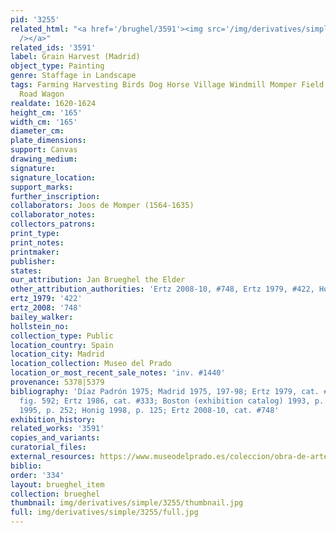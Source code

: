 ```yaml
---
pid: '3255'
related_html: "<a href='/brughel/3591'><img src='/img/derivatives/simple/3591/thumbnail.jpg'
  /></a>"
related_ids: '3591'
label: Grain Harvest (Madrid)
object_type: Painting
genre: Staffage in Landscape
tags: Farming Harvesting Birds Dog Horse Village Windmill Momper Field Peasants Labor
  Road Wagon
realdate: 1620-1624
height_cm: '165'
width_cm: '165'
diameter_cm: 
plate_dimensions: 
support: Canvas
drawing_medium: 
signature: 
signature_location: 
support_marks: 
further_inscription: 
collaborators: Joos de Momper (1564-1635)
collaborator_notes: 
collectors_patrons: 
print_type: 
print_notes: 
printmaker: 
publisher: 
states: 
our_attribution: Jan Brueghel the Elder
other_attribution_authorities: 'Ertz 2008-10, #748, Ertz 1979, #422, Honig database'
ertz_1979: '422'
ertz_2008: '748'
bailey_walker: 
hollstein_no: 
collection_type: Public
location_country: Spain
location_city: Madrid
location_collection: Museo del Prado
location_or_most_recent_sale_notes: 'inv. #1440'
provenance: 5378|5379
bibliography: 'Díaz Padrón 1975; Madrid 1975, 197-98; Ertz 1979, cat. #422, p. 488,
  fig. 592; Ertz 1986, cat. #333; Boston (exhibition catalog) 1993, p. 474; Madrid
  1995, p. 252; Honig 1998, p. 125; Ertz 2008-10, cat. #748'
exhibition_history: 
related_works: '3591'
copies_and_variants: 
curatorial_files: 
external_resources: https://www.museodelprado.es/coleccion/obra-de-arte/la-vida-en-el-campo/1b0e7bc9-bbd6-41ed-931d-fe431211a98e
biblio: 
order: '334'
layout: brueghel_item
collection: brueghel
thumbnail: img/derivatives/simple/3255/thumbnail.jpg
full: img/derivatives/simple/3255/full.jpg
---
```

